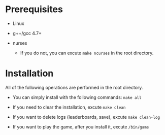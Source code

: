 # Prerequisites

* Linux

* g++/gcc 4.7+
* nurses
  * If you do not, you can excute `make ncurses` in the root directory.

# Installation

All of the following operations are performed in the root directory.

* You can simply install with the following commands: `make all`
* If you need to clear the installation, excute `make clean`
* If you want to delete logs (leaderboards, save), excute `make clean-log`

* If you want to play the game, after you install it, excute `/bin/game`

